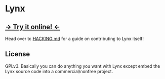 # Lynx

## [**&rarr;** Try it online! **&larr;**](https://dragoncoder047.github.io/lynx)

Head over to [HACKING.md](./HACKING.md) for a guide on contributing to Lynx itself!

## License

GPLv3. Basically you can do anything you want with Lynx except embed the Lynx source code into a commercial/nonfree project.
